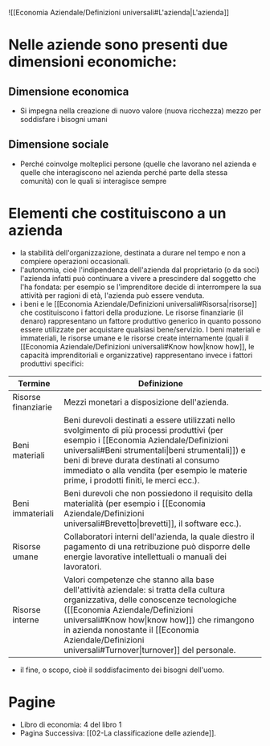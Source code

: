 ![[Economia Aziendale/Definizioni universali#L'azienda|L'azienda]]

# Nelle aziende sono presenti due dimensioni economiche:
## Dimensione economica
- Si impegna nella creazione di nuovo valore (nuova ricchezza) mezzo per soddisfare i bisogni umani
## Dimensione sociale
- Perché coinvolge molteplici persone (quelle che lavorano nel azienda e quelle che interagiscono nel azienda perché parte della stessa comunità) con le quali si interagisce sempre
# Elementi che costituiscono a un azienda
- la stabilità dell'organizzazione, destinata a durare nel tempo e non a compiere operazioni occasionali.
- l'autonomia, cioè l'indipendenza dell'azienda dal proprietario (o da soci) l'azienda infatti può continuare a vivere a prescindere dal soggetto che l'ha fondata: per esempio se l'imprenditore decide di interrompere la sua attività per ragioni di età, l'azienda può essere venduta.
- i beni e le [[Economia Aziendale/Definizioni universali#Risorsa|risorse]] che costituiscono i fattori della produzione. Le risorse finanziarie (il denaro) rappresentano un fattore produttivo generico in quanto possono essere utilizzate per acquistare qualsiasi bene/servizio. I beni materiali e immateriali, le risorse umane e le risorse create internamente (quali il [[Economia Aziendale/Definizioni universali#Know how|know how]], le capacità imprenditoriali e organizzative) rappresentano invece i fattori produttivi specifici:

| Termine             | Definizione                                                                                                                                                                                                                                                                                                                      |
| ------------------- | -------------------------------------------------------------------------------------------------------------------------------------------------------------------------------------------------------------------------------------------------------------------------------------------------------------------------------- |
| Risorse finanziarie | Mezzi monetari a disposizione dell'azienda.                                                                                                                                                                                                                                                                                      |
| Beni materiali      | Beni durevoli destinati a essere utilizzati nello svolgimento di più processi produttivi (per esempio i [[Economia Aziendale/Definizioni universali#Beni strumentali\|beni strumentali]]) e beni di breve durata destinati al consumo immediato o alla vendita (per esempio le materie prime, i prodotti finiti, le merci ecc.). |
| Beni immateriali    | Beni durevoli che non possiedono il requisito della materialità (per esempio i [[Economia Aziendale/Definizioni universali#Brevetto\|brevetti]], il software ecc.).                                                                                                                                                              |
| Risorse umane       | Collaboratori interni dell'azienda, la quale diestro il pagamento di una retribuzione può disporre delle energie lavorative intellettuali o manuali dei lavoratori.                                                                                                                                                              |
| Risorse interne     | Valori competenze che stanno alla base dell'attività aziendale: si tratta della cultura organizzativa, delle conoscenze tecnologiche ([[Economia Aziendale/Definizioni universali#Know how\|know how]]) che rimangono in azienda nonostante il [[Economia Aziendale/Definizioni universali#Turnover\|turnover]] del personale.   |
- il fine, o scopo, cioè il soddisfacimento dei bisogni dell'uomo.
# Pagine
- Libro di economia: 4 del libro 1
- Pagina Successiva: [[02-La classificazione delle aziende]].